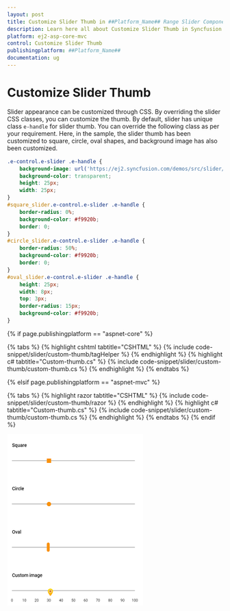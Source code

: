 ```yaml
---
layout: post
title: Customize Slider Thumb in ##Platform_Name## Range Slider Component
description: Learn here all about Customize Slider Thumb in Syncfusion ##Platform_Name## Range Slider component of Syncfusion Essential JS 2 and more.
platform: ej2-asp-core-mvc
control: Customize Slider Thumb
publishingplatform: ##Platform_Name##
documentation: ug
---
```


# Customize Slider Thumb

Slider appearance can be customized through CSS. By overriding the slider CSS classes, you can customize the thumb. By default,
slider has unique class `e-handle` for slider thumb. You can override the following class as per your requirement. Here, in the
sample, the slider thumb has been customized to square, circle, oval shapes, and background image has also been customized.

```css
.e-control.e-slider .e-handle {
    background-image: url('https://ej2.syncfusion.com/demos/src/slider/images/thumb.png');
    background-color: transparent;
    height: 25px;
    width: 25px;
}
#square_slider.e-control.e-slider .e-handle {
    border-radius: 0%;
    background-color: #f9920b;
    border: 0;
}
#circle_slider.e-control.e-slider .e-handle {
    border-radius: 50%;
    background-color: #f9920b;
    border: 0;
}
#oval_slider.e-control.e-slider .e-handle {
    height: 25px;
    width: 8px;
    top: 3px;
    border-radius: 15px;
    background-color: #f9920b;
}
```

{% if page.publishingplatform == "aspnet-core" %}

{% tabs %}
{% highlight cshtml tabtitle="CSHTML" %}
{% include code-snippet/slider/custom-thumb/tagHelper %}
{% endhighlight %}
{% highlight c# tabtitle="Custom-thumb.cs" %}
{% include code-snippet/slider/custom-thumb/custom-thumb.cs %}
{% endhighlight %}
{% endtabs %}

{% elsif page.publishingplatform == "aspnet-mvc" %}

{% tabs %}
{% highlight razor tabtitle="CSHTML" %}
{% include code-snippet/slider/custom-thumb/razor %}
{% endhighlight %}
{% highlight c# tabtitle="Custom-thumb.cs" %}
{% include code-snippet/slider/custom-thumb/custom-thumb.cs %}
{% endhighlight %}
{% endtabs %}
{% endif %}



![ASP .NET Core - Slider - Thumb Customization](../images/thumb-customization.png)